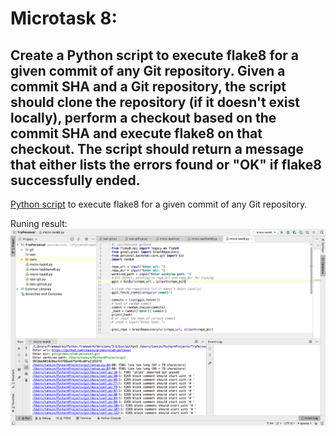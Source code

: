 Microtask 8:
====================
Create a Python script to execute flake8 for a given commit of any Git repository. Given a commit SHA and a Git repository, the script should clone the repository (if it doesn't exist locally), perform a checkout based on the commit SHA and execute flake8 on that checkout. The script should return a message that either lists the errors found or "OK" if flake8 successfully ended.
------------------------------------------
[Python script](https://github.com/SunflowerPKU/GSoC-Support-of-Source-Code-Related-Metrics/blob/master/Microtask%208/micro-task8.py) to execute flake8 for a given commit of any Git repository.

Runing result:
![](https://github.com/SunflowerPKU/GSoC-Support-of-Source-Code-Related-Metrics/blob/master/pic/microtask8.png)

